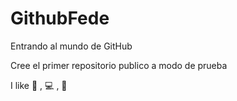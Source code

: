# GithubFede
Entrando al mundo de GitHub

Cree el primer repositorio publico a modo de prueba

I like :hotdog: , :computer: , :hamburger:
